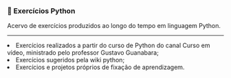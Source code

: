 ### 📗 Exercícios Python

Acervo de exercícios produzidos ao longo do tempo em linguagem Python.
<hr/>
<li/>Exercícios realizados a partir do curso de Python do canal Curso em vídeo, ministrado pelo professor Gustavo Guanabara;
<li/>Exercícios sugeridos pela wiki python;
<li/>Exercícios e projetos próprios de fixação de aprendizagem.
